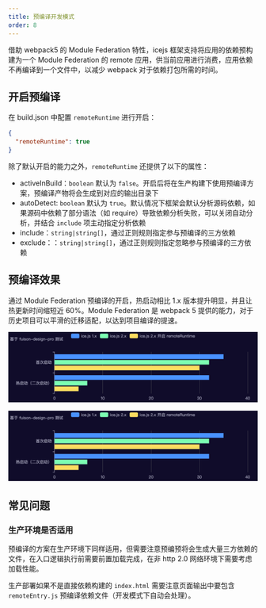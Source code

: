 ```yaml
---
title: 预编译开发模式
order: 8
---
```


借助 webpack5 的 Module Federation 特性，icejs 框架支持将应用的依赖预构建为一个 Module Federation 的 remote 应用，供当前应用进行消费，应用依赖不再编译到一个文件中，以减少 webpack 对于依赖打包所需的时间。

## 开启预编译

在 build.json 中配置 `remoteRuntime` 进行开启：

```json
{
  "remoteRuntime": true
}
```

除了默认开启的能力之外，`remoteRuntime` 还提供了以下的属性：

- activeInBuild：`boolean` 默认为 `false`。开启后将在生产构建下使用预编译方案，预编译产物将会生成到对应的输出目录下
- autoDetect: `boolean` 默认为 `true`。默认情况下框架会默认分析源码依赖，如果源码中依赖了部分语法（如 require）导致依赖分析失败，可以关闭自动分析，并结合 `include` 项主动指定分析依赖
- include：`string|string[]`，通过正则规则指定参与预编译的三方依赖
- exclude：：`string|string[]`，通过正则规则指定忽略参与预编译的三方依赖


## 预编译效果

通过 Module Federation 预编译的开启，热启动相比 1.x 版本提升明显，并且让热更新时间缩短近 60%。Module Federation 是 webpack 5 提供的能力，对于历史项目可以平滑的迁移适配，以达到项目编译的提速。

![启动速度提升](../../../static/img/mf_01.png) 

![热更新速度提升](../../../static/img/mf_01.png) 

## 常见问题

### 生产环境是否适用

预编译的方案在生产环境下同样适用，但需要注意预编预将会生成大量三方依赖的文件，在入口逻辑执行前需要前置加载完成，在非 http 2.0 网络环境下需要考虑加载性能。

生产部署如果不是直接依赖构建的 `index.html` 需要注意页面输出中要包含 `remoteEntry.js` 预编译依赖文件（开发模式下自动会处理）。